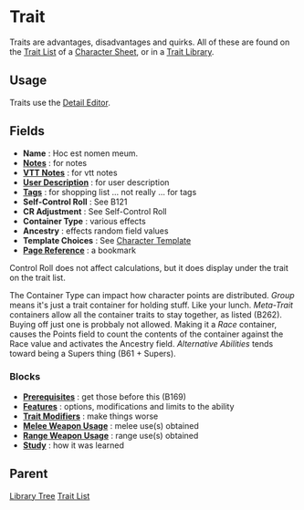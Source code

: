 # Trait
Traits are advantages, disadvantages and quirks. All of these are found on the [Trait List](./Trait%20List.md "Trait List") of a [Character Sheet](./Character%20Sheet.md "Character Sheet"), or in a [Trait Library](./Library%20Tree.md "Library Tree:Trait").

## Usage
Traits use the [Detail Editor](./Detail%20Editor.md "Detail Editor").

## Fields
- **Name** : Hoc est nomen meum.
- **[Notes](./Notes.md "Notes")** : for notes
- **[VTT Notes](./VTT%20Notes.md "VTT Notes")** : for vtt notes
- **[User Description](./User%20Description.md "User Description")** : for user description
- **[Tags](./Tags.md "Tags")** : for shopping list ... not really ... for tags
- **Self-Control Roll** : See B121
- **CR Adjustment** : See Self-Control Roll
- **Container Type** : various effects
- **Ancestry** : effects random field values
- **Template Choices** : See [Character Template](./Character%20Template.md "Character Template")
- **[Page Reference](./Page%20Reference.md "Page Reference")** : a bookmark

Control Roll does not affect calculations, but it does display under the trait on the trait list.

The Container Type can impact how character points are distributed. *Group* means it's just a trait container for holding stuff. Like your lunch. *Meta-Trait* containers allow all the container traits to stay together, as listed (B262). Buying off just one is probbaly not allowed. Making it a *Race* container, causes the Points field to count the contents of the container against the Race value and activates the Ancestry field. *Alternative Abilities* tends toward being a Supers thing (B61 + Supers).

### Blocks
- **[Prerequisites](./Prerequisites.md "Prerequisites")** : get those before this (B169)
- **[Features](./Features.md "Features")** : options, modifications and limits to the ability
- **[Trait Modifiers](./Trait%20Modifiers.md "Trait Modifiers")** : make things worse
- **[Melee Weapon Usage](./Melee%20Weapon%20Usage.md "Melee Weapon Usage")** : melee use(s) obtained
- **[Range Weapon Usage](./Range%20Weapon%20Usage.md "Range Weapon Usage")** : range use(s) obtained
- **[Study](./Study.md "Study")** : how it was learned

## Parent
[Library Tree](./Library%20Tree.md "Library Tree")
[Trait List](./Trait%20List.md "Trait List")
